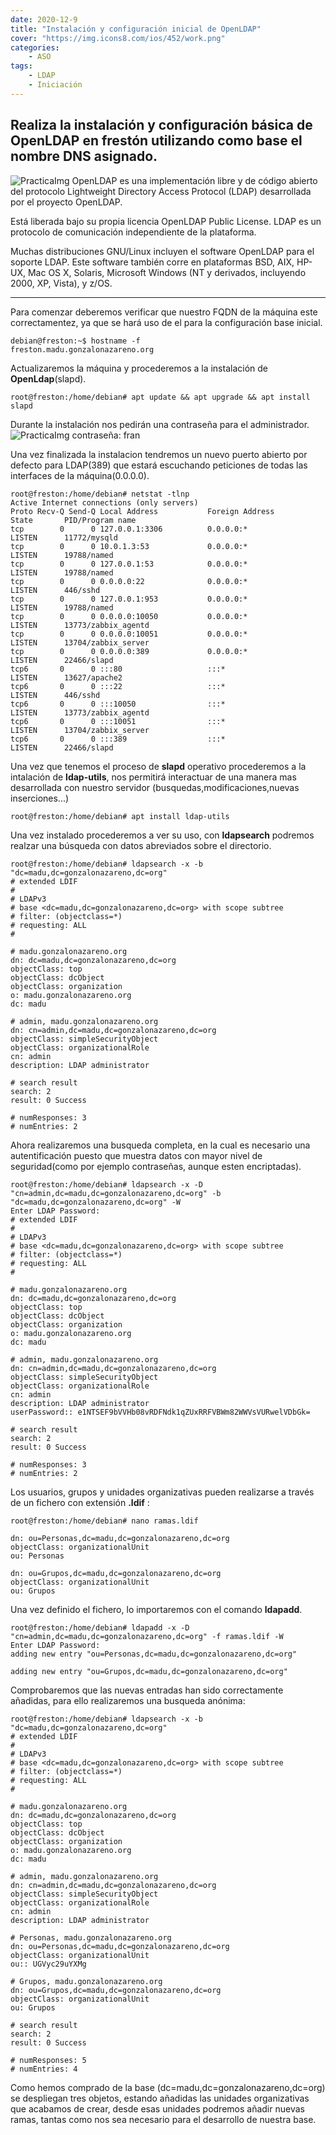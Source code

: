 ```yaml
---
date: 2020-12-9
title: "Instalación y configuración inicial de OpenLDAP"
cover: "https://img.icons8.com/ios/452/work.png"
categories: 
    - ASO
tags:
    - LDAP
    - Iniciación
---
```


## Realiza la instalación y configuración básica de OpenLDAP en frestón utilizando como base el nombre DNS asignado.


![PracticaImg](images/sistemas/openldaplogo.webp "ldap logo")
OpenLDAP es una implementación libre y de código abierto del protocolo Lightweight Directory Access Protocol (LDAP) desarrollada por el proyecto OpenLDAP.

Está liberada bajo su propia licencia OpenLDAP Public License. LDAP es un protocolo de comunicación independiente de la plataforma.

Muchas distribuciones GNU/Linux incluyen el software OpenLDAP para el soporte LDAP. Este software también corre en plataformas BSD, AIX, HP-UX, Mac OS X, Solaris, Microsoft Windows (NT y derivados, incluyendo 2000, XP, Vista), y z/OS. 

<hr>

Para comenzar deberemos verificar que nuestro FQDN de la máquina este correctamentez, ya que se hará uso de el para la configuración base inicial.
```shell
debian@freston:~$ hostname -f
freston.madu.gonzalonazareno.org
```

Actualizaremos la máquina y procederemos a la instalación de **OpenLdap**(slapd).
```shell
root@freston:/home/debian# apt update && apt upgrade && apt install slapd
```

Durante la instalación nos pedirán una contraseña para el administrador.
![PracticaImg](images/sistemas/ldappassword.png "ldap password")
contraseña: fran

Una vez finalizada la instalacion tendremos un nuevo puerto abierto por defecto para LDAP(389) que estará escuchando peticiones de todas las interfaces de la máquina(0.0.0.0).
```shell
root@freston:/home/debian# netstat -tlnp
Active Internet connections (only servers)
Proto Recv-Q Send-Q Local Address           Foreign Address         State       PID/Program name    
tcp        0      0 127.0.0.1:3306          0.0.0.0:*               LISTEN      11772/mysqld        
tcp        0      0 10.0.1.3:53             0.0.0.0:*               LISTEN      19788/named         
tcp        0      0 127.0.0.1:53            0.0.0.0:*               LISTEN      19788/named         
tcp        0      0 0.0.0.0:22              0.0.0.0:*               LISTEN      446/sshd            
tcp        0      0 127.0.0.1:953           0.0.0.0:*               LISTEN      19788/named         
tcp        0      0 0.0.0.0:10050           0.0.0.0:*               LISTEN      13773/zabbix_agentd 
tcp        0      0 0.0.0.0:10051           0.0.0.0:*               LISTEN      13704/zabbix_server 
tcp        0      0 0.0.0.0:389             0.0.0.0:*               LISTEN      22466/slapd         
tcp6       0      0 :::80                   :::*                    LISTEN      13627/apache2       
tcp6       0      0 :::22                   :::*                    LISTEN      446/sshd            
tcp6       0      0 :::10050                :::*                    LISTEN      13773/zabbix_agentd 
tcp6       0      0 :::10051                :::*                    LISTEN      13704/zabbix_server 
tcp6       0      0 :::389                  :::*                    LISTEN      22466/slapd         
```

Una vez que tenemos el proceso de **slapd** operativo procederemos a la intalación de **ldap-utils**, nos permitirá interactuar de una manera mas desarrollada con nuestro servidor (busquedas,modificaciones,nuevas inserciones...)
```shell
root@freston:/home/debian# apt install ldap-utils
```

Una vez instalado procederemos a ver su uso, con **ldapsearch** podremos realzar una búsqueda con datos abreviados sobre el directorio.
```shell
root@freston:/home/debian# ldapsearch -x -b "dc=madu,dc=gonzalonazareno,dc=org"
# extended LDIF
#
# LDAPv3
# base <dc=madu,dc=gonzalonazareno,dc=org> with scope subtree
# filter: (objectclass=*)
# requesting: ALL
#

# madu.gonzalonazareno.org
dn: dc=madu,dc=gonzalonazareno,dc=org
objectClass: top
objectClass: dcObject
objectClass: organization
o: madu.gonzalonazareno.org
dc: madu

# admin, madu.gonzalonazareno.org
dn: cn=admin,dc=madu,dc=gonzalonazareno,dc=org
objectClass: simpleSecurityObject
objectClass: organizationalRole
cn: admin
description: LDAP administrator

# search result
search: 2
result: 0 Success

# numResponses: 3
# numEntries: 2
```

Ahora realizaremos una busqueda completa, en la cual es necesario una autentificación puesto que muestra datos con mayor nivel de seguridad(como por ejemplo contraseñas, aunque esten encriptadas).
```shell
root@freston:/home/debian# ldapsearch -x -D "cn=admin,dc=madu,dc=gonzalonazareno,dc=org" -b "dc=madu,dc=gonzalonazareno,dc=org" -W
Enter LDAP Password: 
# extended LDIF
#
# LDAPv3
# base <dc=madu,dc=gonzalonazareno,dc=org> with scope subtree
# filter: (objectclass=*)
# requesting: ALL
#

# madu.gonzalonazareno.org
dn: dc=madu,dc=gonzalonazareno,dc=org
objectClass: top
objectClass: dcObject
objectClass: organization
o: madu.gonzalonazareno.org
dc: madu

# admin, madu.gonzalonazareno.org
dn: cn=admin,dc=madu,dc=gonzalonazareno,dc=org
objectClass: simpleSecurityObject
objectClass: organizationalRole
cn: admin
description: LDAP administrator
userPassword:: e1NTSEF9bVVHb08vRDFNdk1qZUxRRFVBWm82WWVsVURwelVDbGk=

# search result
search: 2
result: 0 Success

# numResponses: 3
# numEntries: 2
```

Los usuarios, grupos y unidades organizativas pueden realizarse a través de un fichero con extensión **.ldif** :
```shell
root@freston:/home/debian# nano ramas.ldif

dn: ou=Personas,dc=madu,dc=gonzalonazareno,dc=org
objectClass: organizationalUnit
ou: Personas 

dn: ou=Grupos,dc=madu,dc=gonzalonazareno,dc=org
objectClass: organizationalUnit
ou: Grupos
```

Una vez definido el fichero, lo importaremos con el comando **ldapadd**.
```shell
root@freston:/home/debian# ldapadd -x -D "cn=admin,dc=madu,dc=gonzalonazareno,dc=org" -f ramas.ldif -W
Enter LDAP Password: 
adding new entry "ou=Personas,dc=madu,dc=gonzalonazareno,dc=org"

adding new entry "ou=Grupos,dc=madu,dc=gonzalonazareno,dc=org"
```

Comprobaremos que las nuevas entradas han sido correctamente añadidas, para ello realizaremos una busqueda anónima:
```shell
root@freston:/home/debian# ldapsearch -x -b "dc=madu,dc=gonzalonazareno,dc=org"
# extended LDIF
#
# LDAPv3
# base <dc=madu,dc=gonzalonazareno,dc=org> with scope subtree
# filter: (objectclass=*)
# requesting: ALL
#

# madu.gonzalonazareno.org
dn: dc=madu,dc=gonzalonazareno,dc=org
objectClass: top
objectClass: dcObject
objectClass: organization
o: madu.gonzalonazareno.org
dc: madu

# admin, madu.gonzalonazareno.org
dn: cn=admin,dc=madu,dc=gonzalonazareno,dc=org
objectClass: simpleSecurityObject
objectClass: organizationalRole
cn: admin
description: LDAP administrator

# Personas, madu.gonzalonazareno.org
dn: ou=Personas,dc=madu,dc=gonzalonazareno,dc=org
objectClass: organizationalUnit
ou:: UGVyc29uYXMg

# Grupos, madu.gonzalonazareno.org
dn: ou=Grupos,dc=madu,dc=gonzalonazareno,dc=org
objectClass: organizationalUnit
ou: Grupos

# search result
search: 2
result: 0 Success

# numResponses: 5
# numEntries: 4
```

Como hemos comprado de la base (dc=madu,dc=gonzalonazareno,dc=org) se despliegan tres objetos, estando añadidas las unidades organizativas que acabamos de crear, desde esas unidades podremos añadir nuevas ramas, tantas como nos sea necesario para el desarrollo de nuestra base.